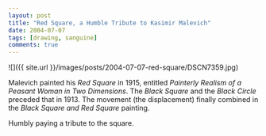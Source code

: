 ```yaml
---
layout: post
title: "Red Square, a Humble Tribute to Kasimir Malevich"
date: 2004-07-07
tags: [drawing, sanguine]
comments: true
---
```

![]({{ site.url }}/images/posts/2004-07-07-red-square/DSCN7359.jpg)

Malevich painted his _Red Square_ in 1915, entitled _Painterly Realism of a Peasant Woman in Two Dimensions_. The _Black Square_ and the _Black Circle_ preceded that in 1913. The movement (the displacement) finally combined in the _Black Square and Red Square_ painting.

Humbly paying a tribute to the square.
